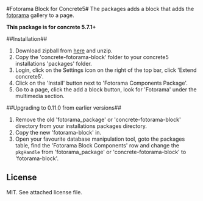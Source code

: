 #Fotorama Block for Concrete5#
The packages adds a block that adds the [fotorama](http://fotorama.io) gallery to a page.

**This package is for concrete 5.7.1+**

##Installation##

1. Download zipball from [here](https://github.com/olsgreen/concrete-fotorama-block/archive/master.zip) and unzip.
1. Copy the 'concrete-fotorama-block' folder to your concrete5 installations 'packages' folder.
4. Login, click on the Settings icon on the right of the top bar, click 'Extend concrete5'.
5. Click on the 'Install' button next to 'Fotorama Components Package'.
6. Go to a page, click the add a block button, look for 'Fotorama' under the multimedia section.

##Upgrading to 0.11.0 from earlier versions##
1. Remove the old 'fotorama_package' or 'concrete-fotorama-block' directory from your installations packages directory.
2. Copy the new 'fotorama-block' in.
3. Open your favourite database manipulation tool, goto the packages table, find the 'Fotorama Block Components' row and change the `pkgHandle` from 'fotorama_package' or 'concrete-fotorama-block' to 'fotorama-block'.

## License ##
MIT. See attached license file.